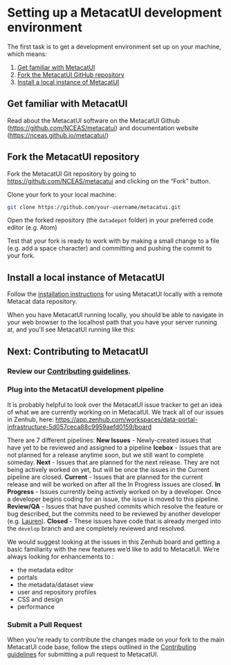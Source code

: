 # Setting up a MetacatUI development environment

The first task is to get a development environment set up on your machine, which means:

1. [Get familiar with MetacatUI](#get-familiar-with-metacatui)
2. [Fork the MetacatUI GitHub repository](#fork-the-metacatui-repository)
3. [Install a local instance of MetacatUI](#install-a-local-instance-of-metacatui)

## Get familiar with MetacatUI
Read about the MetacatUI software on the MetacatUI Github (https://github.com/NCEAS/metacatui) and documentation website (https://nceas.github.io/metacatui/)

## Fork the MetacatUI repository

Fork the MetacatUI Git repository by going to https://github.com/NCEAS/metacatui and clicking on the “Fork” button.

Clone your fork to your local machine:

```bash
git clone https://github.com/your-username/metacatui.git
```

Open the forked repository (the `datadepot` folder) in your preferred code editor (e.g. Atom)

Test that your fork is ready to work with by making a small change to a file (e.g. add a space character) and committing and pushing the commit to your fork.

## Install a local instance of MetacatUI
Follow the [installation instructions](local.html) for using MetacatUI locally with a remote Metacat data repository.

When you have MetacatUI running locally, you should be able to navigate in your web browser to the localhost path that you have your server running at, and you'll see MetacatUI running like this:

## Next: Contributing to MetacatUI

### Review our [Contributing guidelines](https://github.com/NCEAS/metacatui/blob/master/CONTRIBUTING.md).

### Plug into the MetacatUI development pipeline

It is probably helpful to look over the MetacatUI issue tracker to get an idea of what we are currently working on in MetacatUI. We track all of our issues in Zenhub, here: https://app.zenhub.com/workspaces/data-portal-infrastructure-5d057ceca88c9959aefd0159/board

There are 7 different pipelines:
**New Issues** - Newly-created issues that have yet to be reviewed and assigned to a pipeline
**Icebox** - Issues that are not planned for a release anytime soon, but we still want to complete someday.
**Next** - Issues that are planned for the next release. They are not being actively worked on yet, but will be once the issues in the Current pipeline are closed.
**Current** - Issues that are planned for the current release and will be worked on after all the In Progress issues are closed.
**In Progress** - Issues currently being actively worked on by a developer. Once a developer begins coding for an issue, the issue is moved to this pipeline.
**Review/QA** - Issues that have pushed commits which resolve the feature or bug described, but the commits need to be reviewed by another developer (e.g. [Lauren](https://github.com/laurenwalker)).
**Closed** - These issues have code that is already merged into the `develop` branch and are completely reviewed and resolved.

We would suggest looking at the issues in this Zenhub board and getting a basic familiarity with the new features we’d like to add to MetacatUI. We’re always looking for enhancements to :

- the metadata editor
- portals
- the metadata/dataset view
- user and repository profiles
- CSS and design
- performance

### Submit a Pull Request

When you're ready to contribute the changes made on your fork to the main MetacatUI code base, follow the steps outlined in the [Contributing guidelines](https://github.com/NCEAS/metacatui/blob/master/CONTRIBUTING.md) for submitting a pull request to MetacatUI.
